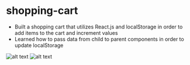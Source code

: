 # shopping-cart

- Built a shopping cart that utilizes React.js and localStorage in order to add items to the cart and increment values
- Learned how to pass data from child to parent components in order to update localStorage

![alt text](https://i.imgur.com/eNWtetW.png)
![alt text](https://i.imgur.com/E7YA3ea.png)